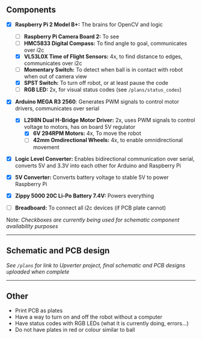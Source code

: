 ## Components
- [x] **Raspberry Pi 2 Model B+:** The brains for OpenCV and logic
  - [ ] **Raspberry Pi Camera Board 2:** To see
  - [ ] **HMC5833 Digital Compass:** To find angle to goal, communicates over i2c
  - [x] **VL53L0X Time of Flight Sensors:** 4x, to find distance to edges, communicates over i2c
  - [ ] **Momentary Switch:** To detect when ball is in contact with robot when out of camera view
  - [x] **SPST Switch:** To turn off robot, or at least pause the code
  - [ ] **RGB LED:** 2x, for visual status codes (see `/plans/status_codes`)
- [x] **Arduino MEGA R3 2560**: Generates PWM signals to control motor drivers, communicates over serial
  - [x] **L298N Dual H-Bridge Motor Driver:** 2x, uses PWM signals to control voltage to motors, has on board 5V regulator
    - [x] **6V 294RPM Motors:** 4x, To move the robot
    - [ ] **42mm Omdirectional Wheels:** 4x, to enable omnidirectional movement
- [x] **Logic Level Converter:** Enables bidirectional communication over serial, converts 5V and 3.3V into each other for Arduino and Raspberry Pi
- [x] **5V Converter:** Converts battery voltage to stable 5V to power Raspberry Pi
- [x] **Zippy 5000 20C Li-Po Battery 7.4V:** Powers everything

- [ ] **Breadboard:** To connect all i2c devices (if PCB plate cannot)

Note: _Checkboxes are currently being used for schematic component availability purposes_

----
## Schematic and PCB design
_See `/plans` for link to Upverter project, final schematic and PCB designs uploaded when complete_

----
## Other
- Print PCB as plates
- Have a way to turn on and off the robot without a computer
- Have status codes with RGB LEDs (what it is currently doing, errors...)
- Do not have plates in red or colour similar to ball
